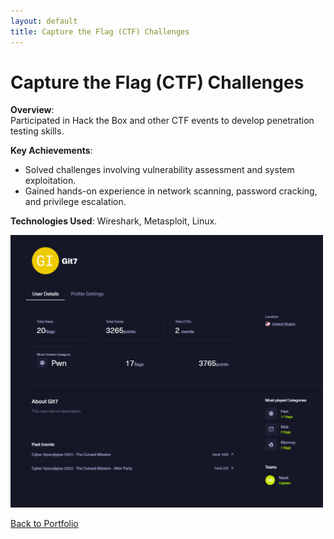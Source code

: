 ```yaml
---
layout: default
title: Capture the Flag (CTF) Challenges
---
```


# Capture the Flag (CTF) Challenges

**Overview**:  
Participated in Hack the Box and other CTF events to develop penetration testing skills.

**Key Achievements**:  
- Solved challenges involving vulnerability assessment and system exploitation.  
- Gained hands-on experience in network scanning, password cracking, and privilege escalation.  

**Technologies Used**: Wireshark, Metasploit, Linux.

<img src="/Images/Nwak CTF.png" alt="Project Screenshot" width="500px">

[Back to Portfolio](/)
